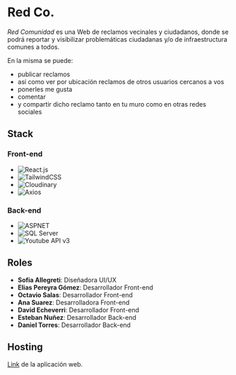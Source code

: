 # Red Co.
_Red Comunidad_ es una Web de reclamos vecinales y ciudadanos, donde se podrá reportar y visibilizar problemáticas ciudadanas y/o de infraestructura comunes a todos.

En la misma se puede: 
  - publicar reclamos
  - así como ver por ubicación reclamos de otros usuarios cercanos a vos
  - ponerles me gusta
  - comentar
  - y compartir dicho reclamo tanto en tu muro como en otras redes sociales

## Stack
### Front-end
- ![React.js][React.js]
- ![TailwindCSS][TailwindCSS]
- ![Cloudinary][Cloudinary]
- ![Axios][Axios]

### Back-end
- ![ASPNET][ASPNET]
- ![SQL Server][SQL Server]
- ![Youtube API v3][Youtube API v3]

## Roles
- **Sofia Allegreti**: Diseñadora UI/UX
- **Elias Pereyra Gómez**: Desarrollador Front-end
- **Octavio Salas**: Desarrollador Front-end
- **Ana Suarez**: Desarrolladora Front-end
- **David Echeverri**: Desarrollador Front-end
- **Esteban Nuñez**: Desarrollador Back-end
- **Daniel Torres**: Desarrollador Back-end

## Hosting
[Link]() de la aplicación web. 

[React.js]: https://img.shields.io/badge/react.js-61DAFB?style=for-the-badge&logo=react&logoColor=white
[TailwindCSS]: https://img.shields.io/badge/react.js-06B6D4?style=for-the-badge&logo=tailwindcss&logoColor=white
[Cloudinary]: https://img.shields.io/badge/react.js-61DAFB?style=for-the-badge&logo=cloudinary&logoColor=white
[Axios]: https://img.shields.io/badge/axios-5A29E4?style=for-the-badge&logo=axios&logoColor=white
[ASPNET]: https://img.shields.io/badge/.net-512BD4?style=for-the-badge&logo=dotnet&logoColor=white
[SQL Server]: https://img.shields.io/badge/sqlserver-CC2927?style=for-the-badge&logo=microsoftsqlserver&logoColor=white
[Youtube API v3]: https://img.shields.io/badge/youtube-api-FF0000?style=for-the-badge&logo=youtube&logoColor=white
